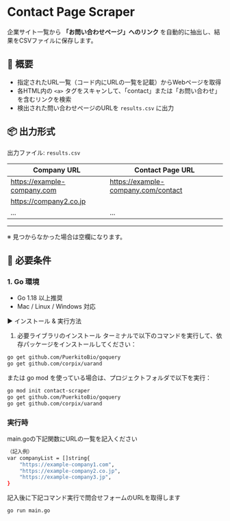 # Contact Page Scraper

企業サイト一覧から **「お問い合わせページ」へのリンク** を自動的に抽出し、結果をCSVファイルに保存します。

## 📝 概要

- 指定されたURL一覧（コード内にURLの一覧を記載）からWebページを取得
- 各HTML内の `<a>` タグをスキャンして、「contact」または「お問い合わせ」を含むリンクを検索
- 検出された問い合わせページのURLを `results.csv` に出力

## 📦 出力形式

出力ファイル: `results.csv`

| Company URL                        | Contact Page URL                 |
|-----------------------------------|----------------------------------|
| https://example-company.com       | https://example-company.com/contact |
| https://company2.co.jp            |                                  |
| ...                               | ...                              |
---

※ 見つからなかった場合は空欄になります。

## 🔧 必要条件

### 1. Go 環境

- Go 1.18 以上推奨  
- Mac / Linux / Windows 対応

▶️ インストール & 実行方法
1. 必要ライブラリのインストール
ターミナルで以下のコマンドを実行して、依存パッケージをインストールしてください：

```bash
go get github.com/PuerkitoBio/goquery
go get github.com/corpix/uarand
```
または go mod を使っている場合は、プロジェクトフォルダで以下を実行：

```bash
go mod init contact-scraper
go get github.com/PuerkitoBio/goquery
go get github.com/corpix/uarand
```

### 実行時
main.goの下記関数にURLの一覧を記入ください

```bash
（記入例）
var companyList = []string{
	"https://example-company1.com",
	"https://example-company2.co.jp",
	"https://example-company3.jp",
}
```

記入後に下記コマンド実行で問合せフォームのURLを取得します
```bash
go run main.go
```
